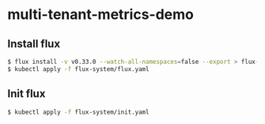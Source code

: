 # multi-tenant-metrics-demo

## Install flux

```bash
$ flux install -v v0.33.0 --watch-all-namespaces=false --export > flux-system/flux.yaml
$ kubectl apply -f flux-system/flux.yaml
```

## Init flux

```bash
$ kubectl apply -f flux-system/init.yaml
```

